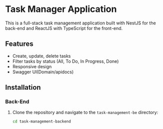 # Task Manager Application

This is a full-stack task management application built with NestJS for the back-end and ReactJS with TypeScript for the front-end.

## Features

- Create, update, delete tasks
- Filter tasks by status (All, To Do, In Progress, Done)
- Responsive design
- Swagger UI(Domain/apidocs)

## Installation

### Back-End

1. Clone the repository and navigate to the `task-management-be` directory:
   ```bash
   cd task-management-backend
